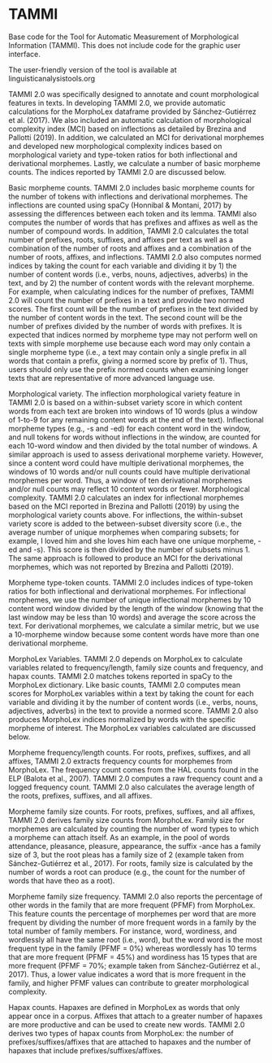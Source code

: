 # TAMMI
Base code for the Tool for Automatic Measurement of Morphological Information (TAMMI). This does not include code for the graphic user interface.

The user-friendly version of the tool is available at linguisticanalysistools.org

TAMMI 2.0 was specifically designed to annotate and count morphological features in texts. In developing TAMMI 2.0, we provide automatic calculations for the MorphoLex dataframe provided by Sánchez-Gutiérrez et al. (2017). We also included an automatic calculation of morphological complexity index (MCI) based on inflections as detailed by Brezina and Pallotti (2019). In addition, we calculated an MCI for derivational morphemes and developed new morphological complexity indices based on morphological variety and type-token ratios for both inflectional and derivational morphemes. Lastly, we calculate a number of basic morpheme counts. The indices reported by TAMMI 2.0 are discussed below.

Basic morpheme counts. TAMMI 2.0 includes basic morpheme counts for the number of tokens with inflections and derivational morphemes. The inflections are counted using spaCy (Honnibal & Montani, 2017) by assessing the differences between each token and its lemma. TAMMI also computes the number of words that has prefixes and affixes as well as the number of compound words. In addition, TAMMI 2.0 calculates the total number of prefixes, roots, suffixes, and affixes per text as well as a combination of the number of roots and affixes and a combination of the number of roots, affixes, and inflections. TAMMI 2.0 also computes normed indices by taking the count for each variable and dividing it by 1) the number of content words (i.e., verbs, nouns, adjectives, adverbs) in the text, and by 2) the number of content words with the relevant morpheme. For example, when calculating indices for the number of prefixes, TAMMI 2.0 will count the number of prefixes in a text and provide two normed scores. The first count will be the number of prefixes in the text divided by the number of content words in the text. The second count will be the number of prefixes divided by the number of words with prefixes. It is expected that indices normed by morpheme type may not perform well on texts with simple morpheme use because each word may only contain a single morpheme type (i.e., a text may contain only a single prefix in all words that contain a prefix, giving a normed score by prefix of 1). Thus, users should only use the prefix normed counts when examining longer texts that are representative of more advanced language use.

Morphological variety. The inflection morphological variety feature in TAMMI 2.0 is based on a within-subset variety score in which content words from each text are broken into windows of 10 words (plus a window of 1-to-9 for any remaining content words at the end of the text). Inflectional morpheme types (e.g., -s and -ed) for each content word in the window, and null tokens for words without inflections in the window, are counted for each 10-word window and then divided by the total number of windows. A similar approach is used to assess derivational morpheme variety. However, since a content word could have multiple derivational morphemes, the windows of 10 words and/or null counts could have multiple derivational morphemes per word. Thus, a window of ten derivational morphemes and/or null counts may reflect 10 content words or fewer. 
Morphological complexity. TAMMI 2.0 calculates an index for inflectional morphemes based on the MCI reported in Brezina and Pallotti (2019) by using the morphological variety counts above. For inflections, the within-subset variety score is added to the between-subset diversity score (i.e., the average number of unique morphemes when comparing subsets; for example, I loved him and she loves him each have one unique morpheme, -ed and -s). This score is then divided by the number of subsets minus 1. The same approach is followed to produce an MCI for the derivational morphemes, which was not reported by Brezina and Pallotti (2019).

Morpheme type-token counts. TAMMI 2.0 includes indices of type-token ratios for both inflectional and derivational morphemes. For inflectional morphemes, we use the number of unique inflectional morphemes by 10 content word window divided by the length of the window (knowing that the last window may be less than 10 words) and average the score across the text. For derivational morphemes, we calculate a similar metric, but we use a 10-morpheme window because some content words have more than one derivational morpheme.  

MorphoLex Variables. TAMMI 2.0 depends on MorphoLex to calculate variables related to frequency/length, family size counts and frequency, and hapax counts. TAMMI 2.0 matches tokens reported in spaCy to the MorphoLex dictionary. Like basic counts, TAMMI 2.0 computes mean scores for MorphoLex variables within a text by taking the count for each variable and dividing it by the number of content words (i.e., verbs, nouns, adjectives, adverbs) in the text to provide a normed score. TAMMI 2.0 also produces MorphoLex indices normalized by words with the specific morpheme of interest. The MorphoLex variables calculated are discussed below.

Morpheme frequency/length counts. For roots, prefixes, suffixes, and all affixes, TAMMI 2.0 extracts frequency counts for morphemes from MorphoLex. The frequency count comes from the HAL counts found in the ELP (Balota et al., 2007). TAMMI 2.0 computes a raw frequency count and a logged frequency count. TAMMI 2.0 also calculates the average length of the roots, prefixes, suffixes, and all affixes.

Morpheme family size counts. For roots, prefixes, suffixes, and all affixes, TAMMI 2.0 derives family size counts from MorphoLex. Family size for morphemes are calculated by counting the number of word types to which a morpheme can attach itself. As an example, in the pool of words attendance, pleasance, pleasure, appearance, the suffix -ance has a family size of 3, but the root pleas has a family size of 2 (example taken from Sánchez-Gutiérrez et al., 2017). For roots, family size is calculated by the number of words a root can produce (e.g., the count for the number of words that have theo as a root). 

Morpheme family size frequency. TAMMI 2.0 also reports the percentage of other words in the family that are more frequent (PFMF) from MorphoLex. This feature counts the percentage of morphemes per word that are more frequent by dividing the number of more frequent words in a family by the total number of family members. For instance, word, wordiness, and wordlessly all have the same root (i.e., word), but the word word is the most frequent type in the family (PFMF = 0%) whereas wordlessly has 10 terms that are more frequent (PFMF = 45%) and wordiness has 15 types that are more frequent (PFMF = 70%; example taken from Sánchez-Gutiérrez et al., 2017). Thus, a lower value indicates a word that is more frequent in the family, and higher PFMF values can contribute to greater morphological complexity.

Hapax counts. Hapaxes are defined in MorphoLex as words that only appear once in a corpus. Affixes that attach to a greater number of hapaxes are more productive and can be used to create new words. TAMMI 2.0 derives two types of hapax counts from MorphoLex: the number of prefixes/suffixes/affixes that are attached to hapaxes and the number of hapaxes that include prefixes/suffixes/affixes.

